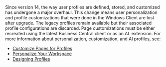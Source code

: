 Since version 14, the way user profiles are defined, stored, and customized has undergone a major overhaul. This change means user personalization and profile customizations that were done in the Windows Client are lost after upgrade. The legacy profiles remain available but their associated profile configurations are discarded. Page customizations must be either recreated using the latest Business Central client or as an AL extension. For more information about personalization, customization, and Al profiles, see:

- [Customize Pages for Profiles](/dynamics365/business-central/ui-personalization-manage)
- [Personalize Your Workspace](/dynamics365/business-central/ui-personalization-user)
- [Designing Profiles](/dynamics365/business-central/dev-itpro/developer/devenv-design-profiles)
